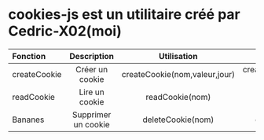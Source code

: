 # cookies-js est un utilitaire créé par Cedric-X02(moi)
| Fonction | Description | Utilisation | Exemple |
| :--------------- | :--------------------: | :---------------------------: | ------------------------: |
| createCookie     |  Créer un cookie       | createCookie(nom,valeur,jour) | createCookie('Cookie','Un bon gros cookie',7 |
| readCookie       |  Lire un cookie        | readCookie(nom)               |                          readCookie('Cookie' |
| Bananes          |  Supprimer un cookie   | deleteCookie(nom)             |                       deleteCookie('Cookie') |
